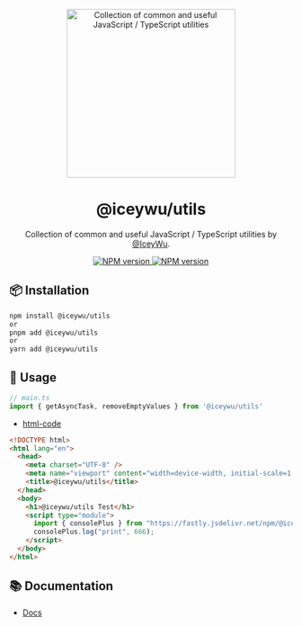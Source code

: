 <p align="center">
<a href="https://github.com/vueuse/vueuse#gh-light-mode-only">
  <img src="http://nest-js.oss-accelerate.aliyuncs.com/nestTest/noId/logo.svg" alt="Collection of common and useful JavaScript / TypeScript utilities" width="300">
</a>

<br>
<h1 align="center">@iceywu/utils</h1>

<p align="center">
Collection of common and useful JavaScript / TypeScript utilities by <a href="https://github.com/IceyWu">@IceyWu</a>.
</p>

<p align="center">
  <a href="https://www.npmjs.com/package/@iceywu/utils">
    <img src="https://img.shields.io/npm/v/@iceywu/utils?color=a1b858&label=" alt="NPM version">
  </a>
  <a href="https://www.jsdocs.io/package/@iceywu/utils">
    <img src="https://www.paka.dev/badges/v0/cute.svg" alt="NPM version">
  </a>
</p>

## 📦 Installation

```bash
npm install @iceywu/utils
or
pnpm add @iceywu/utils
or
yarn add @iceywu/utils
```

## 🦄 Usage

```ts
// main.ts
import { getAsyncTask, removeEmptyValues } from '@iceywu/utils'
```

- [html-code](./play/html/index.html)

```html
<!DOCTYPE html>
<html lang="en">
  <head>
    <meta charset="UTF-8" />
    <meta name="viewport" content="width=device-width, initial-scale=1.0" />
    <title>@iceywu/utils</title>
  </head>
  <body>
    <h1>@iceywu/utils Test</h1>
    <script type="module">
      import { consolePlus } from "https://fastly.jsdelivr.net/npm/@iceywu/utils@latest/dist/index.mjs";
      consolePlus.log("print", 666);
    </script>
  </body>
</html>

```

## 📚 Documentation

- [Docs](https://www.jsdocs.io/package/@iceywu/utils)
